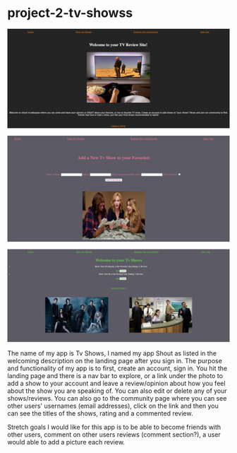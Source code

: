 # project-2-tv-showss

![alt text](image-2.png)

![alt text](image-3.png)

![alt text](image.png)



The name of my app is Tv Shows, I named my app Shout as listed in the welcoming description on the landing page after you sign in. The purpose and functionality of my app is to first, create an account, sign in. You hit the landing page and there is a nav bar to explore, or a link under the photo to add a show to your account and leave a review/opinion about how you feel about the show you are speaking of. You can also edit or delete any of your shows/reviews. You can also go to the community page where you can see other users' usernames (email addresses), click on the link and then you can see the titles of the shows, rating and a commented review.


Stretch goals I would like for this app is to be able to become friends with other users, comment on other users reviews (comment section?), a user would able to add a picture each review. 



